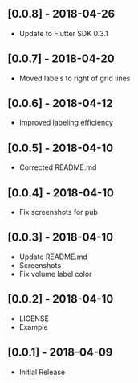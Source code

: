 ## [0.0.8] - 2018-04-26

* Update to Flutter SDK 0.3.1

## [0.0.7] - 2018-04-20

* Moved labels to right of grid lines

## [0.0.6] - 2018-04-12

* Improved labeling efficiency

## [0.0.5] - 2018-04-10

* Corrected README.md

## [0.0.4] - 2018-04-10

* Fix screenshots for pub

## [0.0.3] - 2018-04-10

* Update README.md
* Screenshots
* Fix volume label color

## [0.0.2] - 2018-04-10

* LICENSE
* Example

## [0.0.1] - 2018-04-09

* Initial Release
